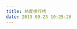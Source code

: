 ```yaml
---
title: 热度排行榜
date: 2019-09-23 10:25:26
---
```


<div id="hot"></div>
<script src="https://cdn1.lncld.net/static/js/av-core-mini-0.6.9.js"></script>
<script>AV.initialize("o4QxN6nbiMgINL8f7fMM9q22-gzGzoHsz", "Q1rChcNWoBbKCLoAMShDheQW");</script>
<script type="text/javascript">
setTimeout(function(){
    var time = 0
    var title = ""
    var url = ""
    var query = new AV.Query('Counter');
    query.notEqualTo('id', 0);
    query.descending('time');
    query.limit(1000);
    query.find().then(function (todo) {
        for (var i = 0; i < 1000; i++) {
            var result = todo[i].attributes;
            var time = result.time;
            var title = result.title;
            var url = result.url;
            var content = "<p>" + 
                "<font color='#1C1C1C'>" + "【文章热度:" + time + "℃】" + "</font>" + 
                "<a href='" + "https://xwltz.github.io/" + url + "'>" + title + "</a>" + 
                "</p>";
            document.getElementById("hot").innerHTML += content
        }
    }, function (error) {
        console.log("error");
    });
}, 1000)
</script>